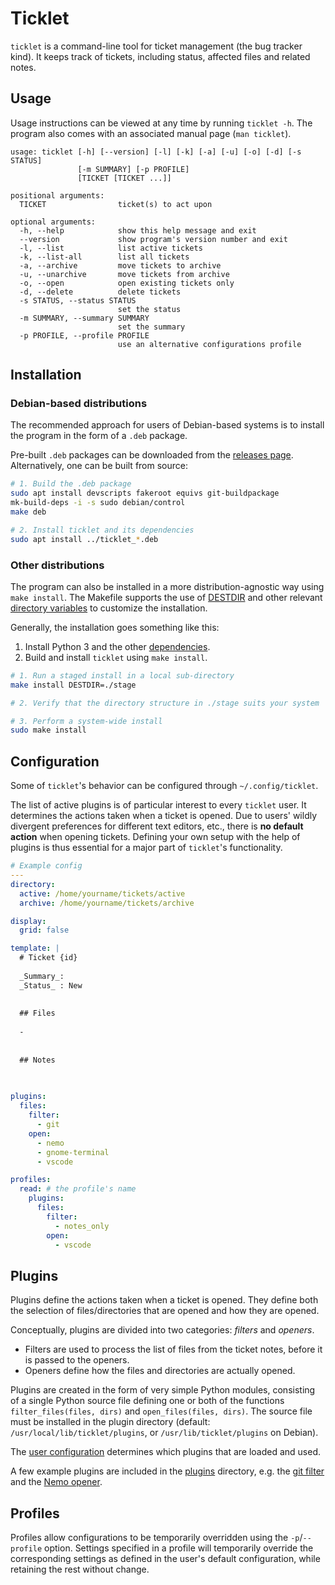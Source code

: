 # Ticklet

`ticklet` is a command-line tool for ticket management (the bug tracker kind).
It keeps track of tickets, including status, affected files and related notes.

## Usage

Usage instructions can be viewed at any time by running `ticklet -h`.
The program also comes with an associated manual page (`man ticklet`).

```
usage: ticklet [-h] [--version] [-l] [-k] [-a] [-u] [-o] [-d] [-s STATUS]
               [-m SUMMARY] [-p PROFILE]
               [TICKET [TICKET ...]]

positional arguments:
  TICKET                ticket(s) to act upon

optional arguments:
  -h, --help            show this help message and exit
  --version             show program's version number and exit
  -l, --list            list active tickets
  -k, --list-all        list all tickets
  -a, --archive         move tickets to archive
  -u, --unarchive       move tickets from archive
  -o, --open            open existing tickets only
  -d, --delete          delete tickets
  -s STATUS, --status STATUS
                        set the status
  -m SUMMARY, --summary SUMMARY
                        set the summary
  -p PROFILE, --profile PROFILE
                        use an alternative configurations profile
```

## Installation

### Debian-based distributions

The recommended approach for users of Debian-based systems is to install the
program in the form of a `.deb` package.

Pre-built `.deb` packages can be downloaded from the
[releases page](https://github.com/rgson/ticklet/releases).
Alternatively, one can be built from source: 

```sh
# 1. Build the .deb package
sudo apt install devscripts fakeroot equivs git-buildpackage
mk-build-deps -i -s sudo debian/control
make deb

# 2. Install ticklet and its dependencies
sudo apt install ../ticklet_*.deb
```

### Other distributions

The program can also be installed in a more distribution-agnostic way using
`make install`. The Makefile supports the use of [DESTDIR](gnu-destdir) and
other relevant [directory variables](gnu-dirvars) to customize the installation.

Generally, the installation goes something like this:

1. Install Python 3 and the other [dependencies](requirements.txt).
2. Build and install `ticklet` using `make install`.

```sh
# 1. Run a staged install in a local sub-directory
make install DESTDIR=./stage

# 2. Verify that the directory structure in ./stage suits your system

# 3. Perform a system-wide install
sudo make install
```

[gnu-destdir]: https://www.gnu.org/prep/standards/html_node/DESTDIR.html#DESTDIR
[gnu-dirvars]: https://www.gnu.org/prep/standards/html_node/Directory-Variables.html#Directory-Variables

## Configuration

Some of `ticklet`'s behavior can be configured through `~/.config/ticklet`.

The list of active plugins is of particular interest to every `ticklet` user.
It determines the actions taken when a ticket is opened. Due to users' wildly
divergent preferences for different text editors, etc., there is
**no default action** when opening tickets. Defining your own setup with the
help of plugins is thus essential for a major part of `ticklet`'s functionality.

```yaml
# Example config
---
directory:
  active: /home/yourname/tickets/active
  archive: /home/yourname/tickets/archive

display:
  grid: false

template: |
  # Ticket {id}
  
  _Summary_:
  _Status_ : New
  
  
  ## Files
  
  -
  
  
  ## Notes
  
  

plugins:
  files:
    filter:
      - git
    open:
      - nemo
      - gnome-terminal
      - vscode

profiles:
  read: # the profile's name
    plugins:
      files:
        filter:
          - notes_only
        open:
          - vscode
```

## Plugins

Plugins define the actions taken when a ticket is opened. They define both the
selection of files/directories that are opened and how they are opened.

Conceptually, plugins are divided into two categories: *filters* and *openers*.

- Filters are used to process the list of files from the ticket notes, before it
  is passed to the openers.
- Openers define how the files and directories are actually opened.

Plugins are created in the form of very simple Python modules, consisting of a
single Python source file defining one or both of the functions
`filter_files(files, dirs)` and `open_files(files, dirs)`.
The source file must be installed in the plugin directory (default:
`/usr/local/lib/ticklet/plugins`, or `/usr/lib/ticklet/plugins` on Debian).

The [user configuration](#configuration) determines which plugins that are
loaded and used.

A few example plugins are included in the [plugins](plugins) directory, e.g. the
[git filter](plugins/git.py) and the [Nemo opener](plugins/nemo.py).

## Profiles

Profiles allow configurations to be temporarily overridden using the
`-p`/`--profile` option. Settings specified in a profile will temporarily
override the corresponding settings as defined in the user's default
configuration, while retaining the rest without change.
